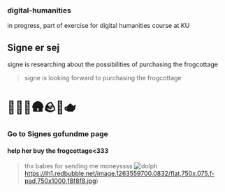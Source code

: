 ### digital-humanities
in progress, part of exercise for digital humanities course at KU
## Signe er sej
signe is researching about the possibilities of purchasing the frogcottage
>signe is looking forward to purchasing the frogcottage
# 🐸🐸🐸🛖🪨🌷🫖
### Go to Signes gofundme page
#### help her buy the frogcottage<333
>thx babes for sending me moneyssss
![dolph](https://ih1.redbubble.net/image.1263559700.0832/flat,750x,075,f-pad,750x1000,f8f8f8.jpg)https://ih1.redbubble.net/image.1263559700.0832/flat,750x,075,f-pad,750x1000,f8f8f8.jpg)
